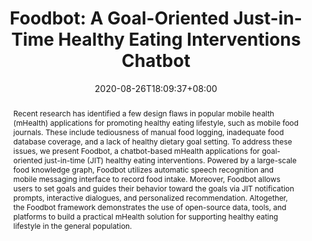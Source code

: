 ---
# Documentation: https://sourcethemes.com/academic/docs/managing-content/

title: "Foodbot: A Goal-Oriented Just-in-Time Healthy Eating Interventions Chatbot"
authors: ["Philips Kokoh Prasetyo", "Palakorn Achananuparp", "Ee-Peng Lim"]
date: 2020-08-26T18:09:37+08:00
doi: ""
publishDate: 2020-08-26T18:09:37+08:00
publication_types: ["1"]
abstract: "Recent research has identified a few design flaws in popular mobile health (mHealth) applications for promoting healthy eating lifestyle, such as mobile food journals. These include tediousness of manual food logging, inadequate food database coverage, and a lack of healthy dietary goal setting. To address these issues, we present Foodbot, a chatbot-based mHealth applications for goal-oriented just-in-time (JIT) healthy eating interventions. Powered by a large-scale food knowledge graph, Foodbot utilizes automatic speech recognition and mobile messaging interface to record food intake. Moreover, Foodbot allows users to set goals and guides their behavior toward the goals via JIT notification prompts, interactive dialogues, and personalized recommendation. Altogether, the Foodbot framework demonstrates the use of open-source data, tools, and platforms to build a practical mHealth solution for supporting healthy eating lifestyle in the general population."
tags: []
categories: []
featured: false
url_pdf:
url_preprint: "https://arxiv.org/abs/2009.05704"
url_code: 
url_dataset:
url_poster:
url_project: "https://research.larc.smu.edu.sg/foodbot/"
url_slides:
url_source:
url_video:
projects: []
slides: ""
---